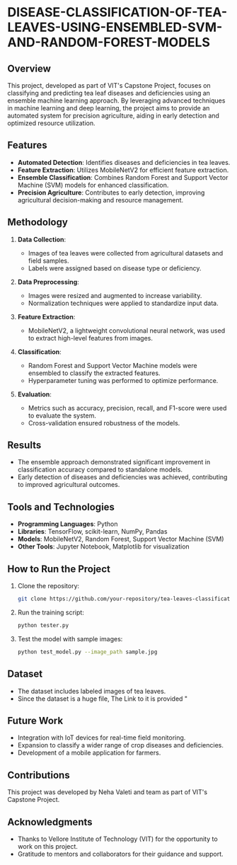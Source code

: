 # DISEASE-CLASSIFICATION-OF-TEA-LEAVES-USING-ENSEMBLED-SVM-AND-RANDOM-FOREST-MODELS


## Overview
This project, developed as part of VIT's Capstone Project, focuses on classifying and predicting tea leaf diseases and deficiencies using an ensemble machine learning approach. By leveraging advanced techniques in machine learning and deep learning, the project aims to provide an automated system for precision agriculture, aiding in early detection and optimized resource utilization.

## Features
- **Automated Detection**: Identifies diseases and deficiencies in tea leaves.
- **Feature Extraction**: Utilizes MobileNetV2 for efficient feature extraction.
- **Ensemble Classification**: Combines Random Forest and Support Vector Machine (SVM) models for enhanced classification.
- **Precision Agriculture**: Contributes to early detection, improving agricultural decision-making and resource management.

## Methodology
1. **Data Collection**:
   - Images of tea leaves were collected from agricultural datasets and field samples.
   - Labels were assigned based on disease type or deficiency.

2. **Data Preprocessing**:
   - Images were resized and augmented to increase variability.
   - Normalization techniques were applied to standardize input data.

3. **Feature Extraction**:
   - MobileNetV2, a lightweight convolutional neural network, was used to extract high-level features from images.

4. **Classification**:
   - Random Forest and Support Vector Machine models were ensembled to classify the extracted features.
   - Hyperparameter tuning was performed to optimize performance.

5. **Evaluation**:
   - Metrics such as accuracy, precision, recall, and F1-score were used to evaluate the system.
   - Cross-validation ensured robustness of the models.

## Results
- The ensemble approach demonstrated significant improvement in classification accuracy compared to standalone models.
- Early detection of diseases and deficiencies was achieved, contributing to improved agricultural outcomes.

## Tools and Technologies
- **Programming Languages**: Python
- **Libraries**: TensorFlow, scikit-learn, NumPy, Pandas
- **Models**: MobileNetV2, Random Forest, Support Vector Machine (SVM)
- **Other Tools**: Jupyter Notebook, Matplotlib for visualization

## How to Run the Project
1. Clone the repository:
   ```bash
   git clone https://github.com/your-repository/tea-leaves-classification.git
   ```
3. Run the training script:
   ```bash
   python tester.py
   ```
4. Test the model with sample images:
   ```bash
   python test_model.py --image_path sample.jpg
   ```

## Dataset
- The dataset includes labeled images of tea leaves.
- Since the dataset is a huge file, The Link to it is provided "

## Future Work
- Integration with IoT devices for real-time field monitoring.
- Expansion to classify a wider range of crop diseases and deficiencies.
- Development of a mobile application for farmers.

## Contributions
This project was developed by Neha Valeti and team as part of VIT's Capstone Project.

## Acknowledgments
- Thanks to Vellore Institute of Technology (VIT) for the opportunity to work on this project.
- Gratitude to mentors and collaborators for their guidance and support.
